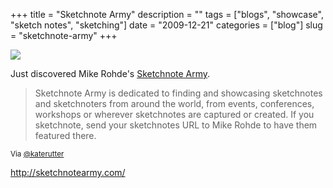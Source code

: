 +++
title = "Sketchnote Army"
description = ""
tags = ["blogs", "showcase", "sketch notes", "sketching"]
date = "2009-12-21"
categories = ["blog"]
slug = "sketchnote-army"
+++



  <div class="notebook-screenshot"><a href="http://sketchnotearmy.com/"><img src="http://media.konigi.com/bluga/wt4b2fb59fbc34e_large.jpg"/></a></div><p>Just discovered Mike Rohde's <a href="http://sketchnotearmy.com/">Sketchnote Army</a>.</p>

<p><blockquote>Sketchnote Army is dedicated to finding and showcasing sketchnotes and sketchnoters from around the world, from events, conferences, workshops or wherever sketchnotes are captured or created. If you sketchnote, send your sketchnotes URL to Mike Rohde to have them featured there.</blockquote></p>

<p><small>Via <a href="http://twitter.com/katerutter/statuses/6900256479">@katerutter</a></small></p>

    
  <a href="http://sketchnotearmy.com/">http://sketchnotearmy.com/</a>
